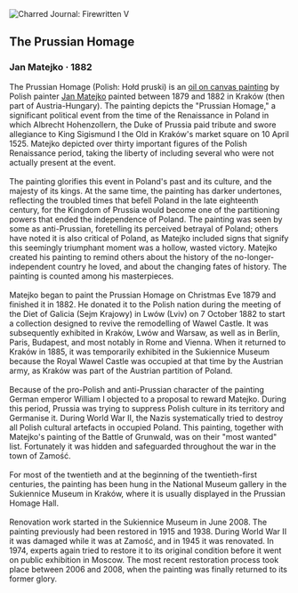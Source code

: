 <div class="artwork-of-the-day">
  <div class="container">
    <div class="img-wrapper">
      <img
        src="https://uploads7.wikiart.org/images/jan-matejko/the-prussian-homage-1882.jpg!Large.jpg"
        alt="Charred Journal: Firewritten V" />
    </div>
    <div class="artwork-detail">
      <div class="artwork-origin"> 
        <h2 class="artwork-name">The Prussian Homage</h2>
        <h3 class="artist">
          Jan Matejko
                    ·  1882
        </h3>
      </div>
      <p class="description">
        <span class="artwork-description-text ng-binding" ng-bind-html="viewModel.ArtworkOfTheDay.Description | unsafe">The Prussian Homage (Polish: Hołd pruski) is an <a target="_blank" href="/en/paintings-by-media/oil-on-sacking">oil on canvas painting</a> by Polish painter <a target="_blank" href="/en/jan-matejko">Jan Matejko</a> painted between 1879 and 1882 in Kraków (then part of Austria-Hungary). The painting depicts the "Prussian Homage," a significant political event from the time of the Renaissance in Poland in which Albrecht Hohenzollern, the Duke of Prussia paid tribute and swore allegiance to King Sigismund I the Old in Kraków's market square on 10 April 1525. Matejko depicted over thirty important figures of the Polish Renaissance period, taking the liberty of including several who were not actually present at the event.
<br>
<br>The painting glorifies this event in Poland's past and its culture, and the majesty of its kings. At the same time, the painting has darker undertones, reflecting the troubled times that befell Poland in the late eighteenth century, for the Kingdom of Prussia would become one of the partitioning powers that ended the independence of Poland. The painting was seen by some as anti-Prussian, foretelling its perceived betrayal of Poland; others have noted it is also critical of Poland, as Matejko included signs that signify this seemingly triumphant moment was a hollow, wasted victory. Matejko created his painting to remind others about the history of the no-longer-independent country he loved, and about the changing fates of history. The painting is counted among his masterpieces.
<br>
<br>Matejko began to paint the Prussian Homage on Christmas Eve 1879 and finished it in 1882. He donated it to the Polish nation during the meeting of the Diet of Galicia (Sejm Krajowy) in Lwów (Lviv) on 7 October 1882 to start a collection designed to revive the remodelling of Wawel Castle. It was subsequently exhibited in Kraków, Lwów and Warsaw, as well as in Berlin, Paris, Budapest, and most notably in Rome and Vienna. When it returned to Kraków in 1885, it was temporarily exhibited in the Sukiennice Museum because the Royal Wawel Castle was occupied at that time by the Austrian army, as Kraków was part of the Austrian partition of Poland.
<br>
<br>Because of the pro-Polish and anti-Prussian character of the painting German emperor William I objected to a proposal to reward Matejko. During this period, Prussia was trying to suppress Polish culture in its territory and Germanise it. During World War II, the Nazis systematically tried to destroy all Polish cultural artefacts in occupied Poland. This painting, together with Matejko's painting of the Battle of Grunwald, was on their "most wanted" list. Fortunately it was hidden and safeguarded throughout the war in the town of Zamość.
<br>
<br>For most of the twentieth and at the beginning of the twentieth-first centuries, the painting has been hung in the National Museum gallery in the Sukiennice Museum in Kraków, where it is usually displayed in the Prussian Homage Hall.
<br>
<br>Renovation work started in the Sukiennice Museum in June 2008. The painting previously had been restored in 1915 and 1938. During World War II it was damaged while it was at Zamość, and in 1945 it was renovated. In 1974, experts again tried to restore it to its original condition before it went on public exhibition in Moscow. The most recent restoration process took place between 2006 and 2008, when the painting was finally returned to its former glory.</span>
                        <div class="text-shadow-container" ng-show="showShadow" style=""></div>
      </p>
    </div>
  </div>

</div>
